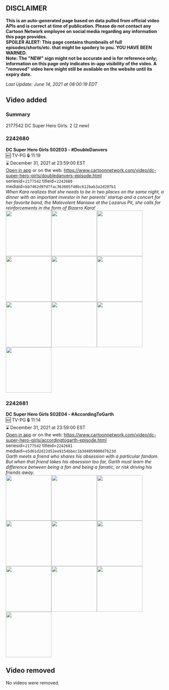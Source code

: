 ## DISCLAIMER
**This is an auto-generated page based on data pulled from official video APIs and is correct at time of publication. Please do not contact any Cartoon Network employee on social media regarding any information this page provides.**  
**SPOILER ALERT: This page contains thumbnails of full episodes/shorts/etc. that might be spoilery to you. YOU HAVE BEEN WARNED.**  
**Note: The "NEW" sign might not be accurate and is for reference only; information on this page only indicates in-app visibility of the video. A "removed" video here might still be available on the website until its expiry date.**  

_Last Update: June 14, 2021 at 08:00:19 EDT_
## Video added
### Summary
2177542 DC Super Hero Girls: 2 (2 new)  
### 2242680
**DC Super Hero Girls S02E03 - #DoubleDanvers**  
🆕 TV-PG 🔒 11:19  
⌛ December 31, 2021 at 23:59:00 EST  
[Open in app](https://cnvideo.sercomkc.org/redirector.html?type=cnapp&seriesid=2177542&titleid=2242680&mediaid=bb7462d97d7fac363605f48bc612bab3a2d207b1) or on the web: https://www.cartoonnetwork.com/video/dc-super-hero-girls/doubledanvers-episode.html  
seriesid=`2177542` titleid=`2242680` mediaid=`bb7462d97d7fac363605f48bc612bab3a2d207b1`  
_When Kara realizes that she needs to be in two places on the same night, a dinner with an important investor in her parents' startup and a concert for her favorite band, the Malevolent Maniaxe at the Lazarus Pit, she calls for reinforcements in the form of Bizarro Kara!_  
<a href="https://s3.amazonaws.com/cartoonorchestrator/2242680_001_1280x720.jpg"><img src="https://s3.amazonaws.com/cartoonorchestrator/2242680_001_640x360.jpg" height="144px" /></a><a href="https://s3.amazonaws.com/cartoonorchestrator/2242680_002_1280x720.jpg"><img src="https://s3.amazonaws.com/cartoonorchestrator/2242680_002_640x360.jpg" height="144px" /></a><a href="https://s3.amazonaws.com/cartoonorchestrator/2242680_003_1280x720.jpg"><img src="https://s3.amazonaws.com/cartoonorchestrator/2242680_003_640x360.jpg" height="144px" /></a><a href="https://s3.amazonaws.com/cartoonorchestrator/2242680_004_1280x720.jpg"><img src="https://s3.amazonaws.com/cartoonorchestrator/2242680_004_640x360.jpg" height="144px" /></a><a href="https://s3.amazonaws.com/cartoonorchestrator/2242680_005_1280x720.jpg"><img src="https://s3.amazonaws.com/cartoonorchestrator/2242680_005_640x360.jpg" height="144px" /></a><a href="https://s3.amazonaws.com/cartoonorchestrator/2242680_006_1280x720.jpg"><img src="https://s3.amazonaws.com/cartoonorchestrator/2242680_006_640x360.jpg" height="144px" /></a><a href="https://s3.amazonaws.com/cartoonorchestrator/2242680_007_1280x720.jpg"><img src="https://s3.amazonaws.com/cartoonorchestrator/2242680_007_640x360.jpg" height="144px" /></a><a href="https://s3.amazonaws.com/cartoonorchestrator/2242680_008_1280x720.jpg"><img src="https://s3.amazonaws.com/cartoonorchestrator/2242680_008_640x360.jpg" height="144px" /></a><a href="https://s3.amazonaws.com/cartoonorchestrator/2242680_009_1280x720.jpg"><img src="https://s3.amazonaws.com/cartoonorchestrator/2242680_009_640x360.jpg" height="144px" /></a><a href="https://s3.amazonaws.com/cartoonorchestrator/2242680_010_1280x720.jpg"><img src="https://s3.amazonaws.com/cartoonorchestrator/2242680_010_640x360.jpg" height="144px" /></a>
### 2242681
**DC Super Hero Girls S02E04 - #AccordingToGarth**  
🆕 TV-PG 🔒 11:14  
⌛ December 31, 2021 at 23:59:00 EST  
[Open in app](https://cnvideo.sercomkc.org/redirector.html?type=cnapp&seriesid=2177542&titleid=2242681&mediaid=e5d61d2d22d52ee9154bbec1b3d4059000d7b23d) or on the web: https://www.cartoonnetwork.com/video/dc-super-hero-girls/accordingtogarth-episode.html  
seriesid=`2177542` titleid=`2242681` mediaid=`e5d61d2d22d52ee9154bbec1b3d4059000d7b23d`  
_Garth meets a friend who shares his obsession with a particular fandom. But when that friend takes his obsession too far, Garth must learn the difference between being a fan and being a fanatic, or risk driving his friends away._  
<a href="https://s3.amazonaws.com/cartoonorchestrator/2242681_001_1280x720.jpg"><img src="https://s3.amazonaws.com/cartoonorchestrator/2242681_001_640x360.jpg" height="144px" /></a><a href="https://s3.amazonaws.com/cartoonorchestrator/2242681_002_1280x720.jpg"><img src="https://s3.amazonaws.com/cartoonorchestrator/2242681_002_640x360.jpg" height="144px" /></a><a href="https://s3.amazonaws.com/cartoonorchestrator/2242681_003_1280x720.jpg"><img src="https://s3.amazonaws.com/cartoonorchestrator/2242681_003_640x360.jpg" height="144px" /></a><a href="https://s3.amazonaws.com/cartoonorchestrator/2242681_004_1280x720.jpg"><img src="https://s3.amazonaws.com/cartoonorchestrator/2242681_004_640x360.jpg" height="144px" /></a><a href="https://s3.amazonaws.com/cartoonorchestrator/2242681_005_1280x720.jpg"><img src="https://s3.amazonaws.com/cartoonorchestrator/2242681_005_640x360.jpg" height="144px" /></a><a href="https://s3.amazonaws.com/cartoonorchestrator/2242681_006_1280x720.jpg"><img src="https://s3.amazonaws.com/cartoonorchestrator/2242681_006_640x360.jpg" height="144px" /></a><a href="https://s3.amazonaws.com/cartoonorchestrator/2242681_007_1280x720.jpg"><img src="https://s3.amazonaws.com/cartoonorchestrator/2242681_007_640x360.jpg" height="144px" /></a><a href="https://s3.amazonaws.com/cartoonorchestrator/2242681_008_1280x720.jpg"><img src="https://s3.amazonaws.com/cartoonorchestrator/2242681_008_640x360.jpg" height="144px" /></a><a href="https://s3.amazonaws.com/cartoonorchestrator/2242681_009_1280x720.jpg"><img src="https://s3.amazonaws.com/cartoonorchestrator/2242681_009_640x360.jpg" height="144px" /></a><a href="https://s3.amazonaws.com/cartoonorchestrator/2242681_010_1280x720.jpg"><img src="https://s3.amazonaws.com/cartoonorchestrator/2242681_010_640x360.jpg" height="144px" /></a>
## Video removed
No videos were removed.  
